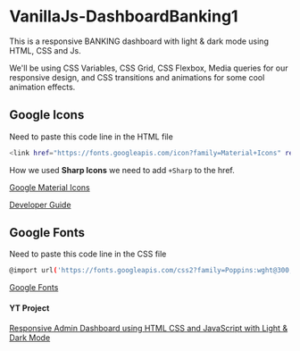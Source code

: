 # VanillaJs-DashboardBanking1

This is a responsive BANKING dashboard with light &amp; dark mode using HTML, CSS and Js.

We'll be using CSS Variables, CSS Grid, CSS Flexbox, Media queries for our responsive design, and CSS transitions and animations for some cool animation effects.

## Google Icons

Need to paste this code line in the HTML file
```bash
<link href="https://fonts.googleapis.com/icon?family=Material+Icons" rel="stylesheet">
```

How we used **Sharp Icons** we need to add `+Sharp` to the href.

[Google Material Icons](https://fonts.google.com/icons?icon.style=Sharp&icon.set=Material+Icons)

[Developer Guide](https://developers.google.com/fonts/docs/material_icons?hl=es-419)


## Google Fonts

Need to paste this code line in the CSS file

```bash
@import url('https://fonts.googleapis.com/css2?family=Poppins:wght@300;400;500;600;700;800&display=swap');
```

[Google Fonts](https://fonts.google.com/specimen/Poppins?query=poppins&icon.style=Sharp&icon.set=Material+Icons)

#### YT Project
[Responsive Admin Dashboard using HTML CSS and JavaScript with Light & Dark Mode](https://www.youtube.com/watch?v=FaBY9yAUtdg&t=1045s)